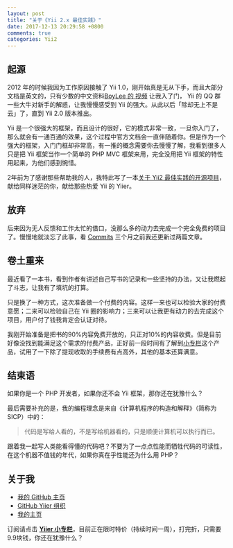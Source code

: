```yaml
---
layout: post
title: "关于《Yii 2.x 最佳实践》"
date: 2017-12-13 20:29:58 +0800
comments: true
categories: Yii2
---
```


## 起源

2012 年的时候我因为工作原因接触了 Yii 1.0，刚开始真是无从下手，而且大部分文档是英文的，只有少数的中文资料[BoyLee 的 视频](http://blog.yiiblog.info/) 让我入了门， Yii 的 QQ 群一些大牛对新手的解惑，让我慢慢感受到 Yii 的强大。从此以后「除却无上不是云」了，直到 Yii 2.0 版本推出。

Yii 是一个很强大的框架，而且设计的很好，它的模式非常一致，一旦你入门了，那么就会有一通百通的效果，这个过程中官方文档会一直伴随着你。但是作为一个强大的框架，入门门框却非常高，有一推的概念需要你去慢慢了解，我看到很多人只是把 Yii 框架当作一个简单的 PHP MVC 框架来用，完全没用把 Yii 框架的特性用起来，为他们感到惋惜。


2年前为了感谢那些帮助我的人，我特此写了一本[关于 Yii2 最佳实践的开源项目](https://github.com/forecho/yii2-practice-book)，献给同样迷茫的你，献给那些热爱 Yii 的 Yiier。

## 放弃

后来因为无人反馈和工作太忙的借口，没那么多的动力去完成一个完全免费的项目了。慢慢地就淡忘了此事，看 [Commits](https://github.com/forecho/yii2-practice-book/commits/master) 三个月之前我还更新过两篇文章。

## 卷土重来

最近看了一本书，看到作者有讲述自己写书的记录和一些坚持的办法，又让我燃起了斗志，让我有了填坑的打算。

只是换了一种方式，这次准备做一个付费的内容。这样一来也可以检验大家的付费意愿；二来可以检验自己在 Yii 圈的影响力；三来可以让我更有动力的去完成这个项目，用户付了钱我肯定会认证对待。

我刚开始准备是把书的90%内容免费开放的，只正对10%的内容收费。但是目前好像没找到能满足这个需求的付费产品，正好前一段时间有了解到[小专栏](https://xiaozhuanlan.com/yiier)这个产品，试用了一下除了提现收取的手续费有点高外，其他的基本还算满意。

## 结束语

如果你是一个 PHP 开发者，如果你还不会 Yii 框架，那你还在犹豫什么？

最后需要补充的是，我的编程理念是来自《计算机程序的构造和解释》（简称为SICP）中的：

> 代码是写给人看的，不是写给机器看的，只是顺便计算机可以执行而已。

跟着我一起写人类能看得懂的代码吧？不要为了一点点性能而牺牲代码的可读性，在这个机器不值钱的年代，如果你真在乎性能还为什么用 PHP？

## 关于我

- [我的 GitHub 主页](https://github.com/forecho)
- [ GitHub Yiier 组织](https://github.com/yiier)
- [我的主页](http://www.forecho.com/)


订阅请点击 **[Yiier 小专栏](https://xiaozhuanlan.com/yiier)**，目前正在限时特价（持续时间一周），打完折，只需要9.9块钱，你还在犹豫什么？